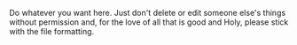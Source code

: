 Do whatever you want here. Just don't delete or edit someone else's things without permission and, for the love of all that is good and Holy, please stick with the file formatting.
